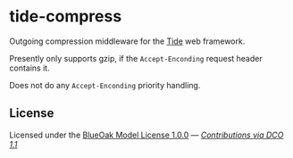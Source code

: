 # tide-compress

Outgoing compression middleware for the [Tide][] web framework.

Presently only supports gzip, if the `Accept-Enconding` request header contains it.

Does not do any `Accept-Enconding` priority handling.

## License

Licensed under the [BlueOak Model License 1.0.0](LICENSE) — _[Contributions via DCO 1.1](contributing.md#developers-certificate-of-origin)_

[Tide]: https://github.com/http-rs/tide

